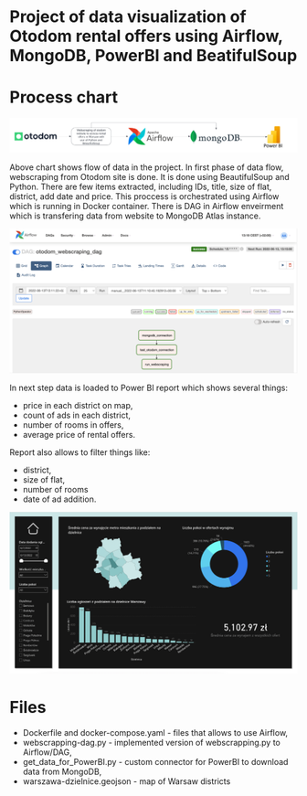 # Project of data visualization of Otodom rental offers using Airflow, MongoDB, PowerBI and BeatifulSoup

# Process chart

![Chart of data flow](/img/Flowcharts.png)

Above chart shows flow of data in the project. In first phase of data flow, webscraping from Otodom site is done. It is done using BeautifulSoup and Python. There are few items extracted, including IDs, title, size of flat, district, add date and price. This proccess is orchestrated using Airflow which is running in Docker container. There is DAG in Airflow enveirment which is transfering data from website to MongoDB Atlas instance. 

![Airflow](/img/airflow.png)

In next step data is loaded to Power BI report which shows several things:

- price in each district on map,
- count of ads in each district,
- number of rooms in offers,
- average price of rental offers.

Report also allows to filter things like:

- district,
- size of flat,
- number of rooms
- date of ad addition.

![Power BI](/img/powerbi.png)

# Files

- Dockerfile and docker-compose.yaml - files that allows to use Airflow,
- webscrapping-dag.py - implemented version of webscrapping.py to Airflow/DAG,
- get_data_for_PowerBI.py - custom connector for PowerBI to download data from MongoDB,
- warszawa-dzielnice.geojson - map of Warsaw districts







